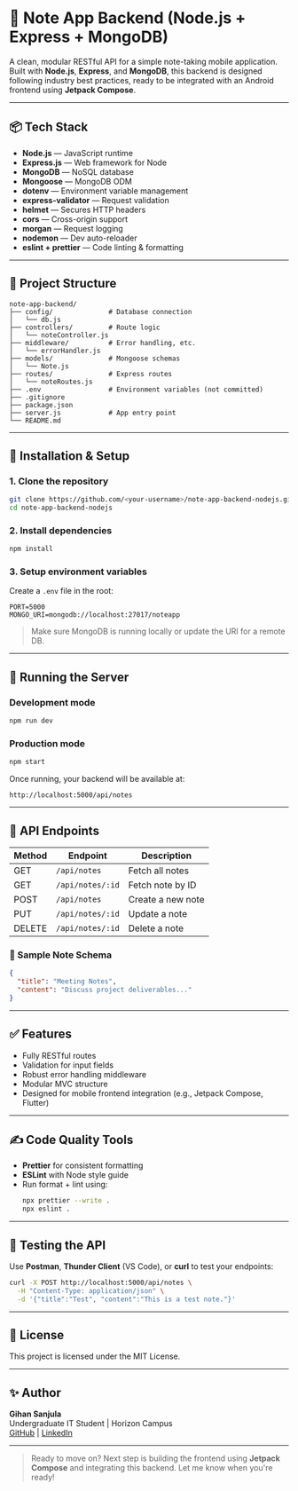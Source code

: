 # 📝 Note App Backend (Node.js + Express + MongoDB)

A clean, modular RESTful API for a simple note-taking mobile application. Built with **Node.js**, **Express**, and **MongoDB**, this backend is designed following industry best practices, ready to be integrated with an Android frontend using **Jetpack Compose**.

---

## 📦 Tech Stack

- **Node.js** — JavaScript runtime
- **Express.js** — Web framework for Node
- **MongoDB** — NoSQL database
- **Mongoose** — MongoDB ODM
- **dotenv** — Environment variable management
- **express-validator** — Request validation
- **helmet** — Secures HTTP headers
- **cors** — Cross-origin support
- **morgan** — Request logging
- **nodemon** — Dev auto-reloader
- **eslint + prettier** — Code linting & formatting

---

## 📁 Project Structure

```
note-app-backend/
├── config/              # Database connection
│   └── db.js
├── controllers/         # Route logic
│   └── noteController.js
├── middleware/          # Error handling, etc.
│   └── errorHandler.js
├── models/              # Mongoose schemas
│   └── Note.js
├── routes/              # Express routes
│   └── noteRoutes.js
├── .env                 # Environment variables (not committed)
├── .gitignore
├── package.json
├── server.js            # App entry point
└── README.md
```

---

## 🔧 Installation & Setup

### 1. Clone the repository
```bash
git clone https://github.com/<your-username>/note-app-backend-nodejs.git
cd note-app-backend-nodejs
```

### 2. Install dependencies
```bash
npm install
```

### 3. Setup environment variables

Create a `.env` file in the root:

```env
PORT=5000
MONGO_URI=mongodb://localhost:27017/noteapp
```

> Make sure MongoDB is running locally or update the URI for a remote DB.

---

## 🚀 Running the Server

### Development mode
```bash
npm run dev
```

### Production mode
```bash
npm start
```

Once running, your backend will be available at:
```
http://localhost:5000/api/notes
```

---

## 📡 API Endpoints

| Method | Endpoint            | Description           |
|--------|---------------------|-----------------------|
| GET    | `/api/notes`        | Fetch all notes       |
| GET    | `/api/notes/:id`    | Fetch note by ID      |
| POST   | `/api/notes`        | Create a new note     |
| PUT    | `/api/notes/:id`    | Update a note         |
| DELETE | `/api/notes/:id`    | Delete a note         |

### 📌 Sample Note Schema
```json
{
  "title": "Meeting Notes",
  "content": "Discuss project deliverables..."
}
```

---

## ✅ Features

- Fully RESTful routes
- Validation for input fields
- Robust error handling middleware
- Modular MVC structure
- Designed for mobile frontend integration (e.g., Jetpack Compose, Flutter)

---

## ✍️ Code Quality Tools

- **Prettier** for consistent formatting
- **ESLint** with Node style guide
- Run format + lint using:
  ```bash
  npx prettier --write .
  npx eslint .
  ```

---

## 🧪 Testing the API

Use **Postman**, **Thunder Client** (VS Code), or **curl** to test your endpoints:

```bash
curl -X POST http://localhost:5000/api/notes \
  -H "Content-Type: application/json" \
  -d '{"title":"Test", "content":"This is a test note."}'
```

---

## 📜 License

This project is licensed under the MIT License.

---

## ✨ Author

**Gihan Sanjula**  
Undergraduate IT Student | Horizon Campus  
[GitHub](https://github.com/<your-username>) | [LinkedIn](#)

---

> Ready to move on? Next step is building the frontend using **Jetpack Compose** and integrating this backend. Let me know when you're ready!
